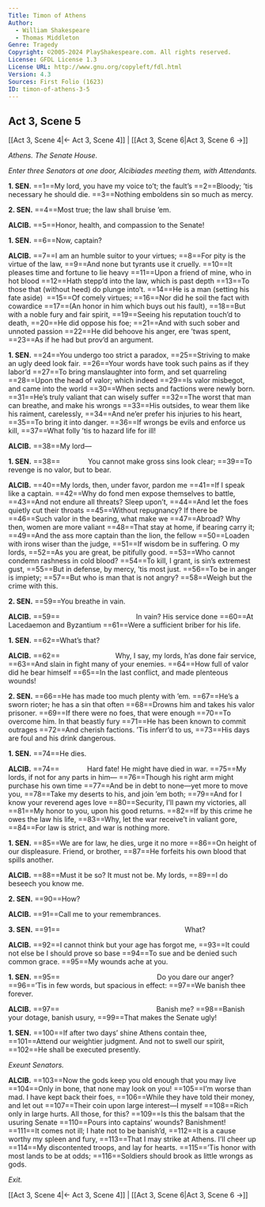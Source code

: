 ```yaml
---
Title: Timon of Athens
Author: 
  - William Shakespeare
  - Thomas Middleton
Genre: Tragedy
Copyright: ©2005-2024 PlayShakespeare.com. All rights reserved.
License: GFDL License 1.3
License URL: http://www.gnu.org/copyleft/fdl.html
Version: 4.3
Sources: First Folio (1623)
ID: timon-of-athens-3-5
---
```


## Act 3, Scene 5
[[Act 3, Scene 4|← Act 3, Scene 4]] | [[Act 3, Scene 6|Act 3, Scene 6 →]]

*Athens. The Senate House.*

*Enter three Senators at one door, Alcibiades meeting them, with Attendants.*

**1. SEN.**
==1==My lord, you have my voice to’t; the fault’s
==2==Bloody; ’tis necessary he should die.
==3==Nothing emboldens sin so much as mercy.

**2. SEN.**
==4==Most true; the law shall bruise ’em.

**ALCIB.**
==5==Honor, health, and compassion to the Senate!

**1. SEN.**
==6==Now, captain?

**ALCIB.**
==7==I am an humble suitor to your virtues;
==8==For pity is the virtue of the law,
==9==And none but tyrants use it cruelly.
==10==It pleases time and fortune to lie heavy
==11==Upon a friend of mine, who in hot blood
==12==Hath stepp’d into the law, which is past depth
==13==To those that (without heed) do plunge into’t.
==14==He is a man (setting his fate aside) 
==15==Of comely virtues;
==16==Nor did he soil the fact with cowardice
==17==(An honor in him which buys out his fault),
==18==But with a noble fury and fair spirit,
==19==Seeing his reputation touch’d to death,
==20==He did oppose his foe;
==21==And with such sober and unnoted passion
==22==He did behoove his anger, ere ’twas spent,
==23==As if he had but prov’d an argument.

**1. SEN.**
==24==You undergo too strict a paradox,
==25==Striving to make an ugly deed look fair.
==26==Your words have took such pains as if they labor’d
==27==To bring manslaughter into form, and set quarreling
==28==Upon the head of valor; which indeed
==29==Is valor misbegot, and came into the world
==30==When sects and factions were newly born.
==31==He’s truly valiant that can wisely suffer
==32==The worst that man can breathe, and make his wrongs
==33==His outsides, to wear them like his raiment, carelessly,
==34==And ne’er prefer his injuries to his heart,
==35==To bring it into danger.
==36==If wrongs be evils and enforce us kill,
==37==What folly ’tis to hazard life for ill!

**ALCIB.**
==38==My lord⁠—

**1. SEN.**
==38==    You cannot make gross sins look clear;
==39==To revenge is no valor, but to bear.

**ALCIB.**
==40==My lords, then, under favor, pardon me
==41==If I speak like a captain.
==42==Why do fond men expose themselves to battle,
==43==And not endure all threats? Sleep upon’t,
==44==And let the foes quietly cut their throats
==45==Without repugnancy? If there be
==46==Such valor in the bearing, what make we
==47==Abroad? Why then, women are more valiant
==48==That stay at home, if bearing carry it;
==49==And the ass more captain than the lion, the fellow
==50==Loaden with irons wiser than the judge,
==51==If wisdom be in suffering. O my lords,
==52==As you are great, be pitifully good.
==53==Who cannot condemn rashness in cold blood?
==54==To kill, I grant, is sin’s extremest gust,
==55==But in defense, by mercy, ’tis most just.
==56==To be in anger is impiety;
==57==But who is man that is not angry?
==58==Weigh but the crime with this.

**2. SEN.**
==59==You breathe in vain.

**ALCIB.**
==59==           In vain? His service done
==60==At Lacedaemon and Byzantium
==61==Were a sufficient briber for his life.

**1. SEN.**
==62==What’s that?

**ALCIB.**
==62==        Why, I say, my lords, h’as done fair service,
==63==And slain in fight many of your enemies.
==64==How full of valor did he bear himself
==65==In the last conflict, and made plenteous wounds!

**2. SEN.**
==66==He has made too much plenty with ’em.
==67==He’s a sworn rioter; he has a sin that often
==68==Drowns him and takes his valor prisoner.
==69==If there were no foes, that were enough
==70==To overcome him. In that beastly fury
==71==He has been known to commit outrages
==72==And cherish factions. ’Tis inferr’d to us,
==73==His days are foul and his drink dangerous.

**1. SEN.**
==74==He dies.

**ALCIB.**
==74==    Hard fate! He might have died in war.
==75==My lords, if not for any parts in him⁠—
==76==Though his right arm might purchase his own time
==77==And be in debt to none—yet more to move you,
==78==Take my deserts to his, and join ’em both;
==79==And for I know your reverend ages love
==80==Security, I’ll pawn my victories, all
==81==My honor to you, upon his good returns.
==82==If by this crime he owes the law his life,
==83==Why, let the war receive’t in valiant gore,
==84==For law is strict, and war is nothing more.

**1. SEN.**
==85==We are for law, he dies, urge it no more
==86==On height of our displeasure. Friend, or brother,
==87==He forfeits his own blood that spills another.

**ALCIB.**
==88==Must it be so? It must not be. My lords,
==89==I do beseech you know me.

**2. SEN.**
==90==How?

**ALCIB.**
==91==Call me to your remembrances.

**3. SEN.**
==91==                  What?

**ALCIB.**
==92==I cannot think but your age has forgot me,
==93==It could not else be I should prove so base
==94==To sue and be denied such common grace.
==95==My wounds ache at you.

**1. SEN.**
==95==              Do you dare our anger?
==96==’Tis in few words, but spacious in effect:
==97==We banish thee forever.

**ALCIB.**
==97==              Banish me?
==98==Banish your dotage, banish usury,
==99==That makes the Senate ugly!

**1. SEN.**
==100==If after two days’ shine Athens contain thee,
==101==Attend our weightier judgment. And not to swell our spirit,
==102==He shall be executed presently.

*Exeunt Senators.*

**ALCIB.**
==103==Now the gods keep you old enough that you may live
==104==Only in bone, that none may look on you!
==105==I’m worse than mad. I have kept back their foes,
==106==While they have told their money, and let out
==107==Their coin upon large interest—I myself
==108==Rich only in large hurts. All those, for this?
==109==Is this the balsam that the usuring Senate
==110==Pours into captains’ wounds? Banishment!
==111==It comes not ill; I hate not to be banish’d,
==112==It is a cause worthy my spleen and fury,
==113==That I may strike at Athens. I’ll cheer up
==114==My discontented troops, and lay for hearts.
==115==’Tis honor with most lands to be at odds;
==116==Soldiers should brook as little wrongs as gods.

*Exit.*

[[Act 3, Scene 4|← Act 3, Scene 4]] | [[Act 3, Scene 6|Act 3, Scene 6 →]]